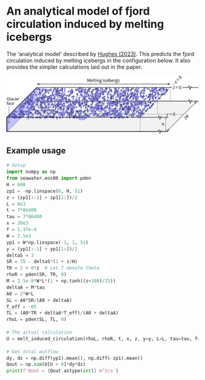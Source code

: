 # An analytical model of fjord circulation induced by melting icebergs

The 'analytical model' described by [Hughes (2023)][doi]. This predicts the fjord circulation induced by melting icebergs in the configuration below. It also provides the simpler calculations laid out in the paper.

![](analytical_model_summary.png)

## Example usage

```python
# Setup
import numpy as np
from seawater.eos80 import pden
H = 600
zp1 = -np.linspace(0, H, 51)
z = (zp1[:-1] + zp1[1:])/2
L = 8e3
t = 7*86400
tau = 7*86400
x = 20e3
f = 1.37e-4
W = 2.5e3
yp1 = W*np.linspace(-1, 1, 51)
y = (yp1[:-1] + yp1[1:])/2
deltaS = 3
SR = 35 - deltaS*(1 + z/H)
TR = 2 + 0*z  # Let T denote theta
rhoR = pden(SR, TR, 0)
M = 2.5e-8*W*L*(1 + np.tanh((z+100)/25))
deltaA = M*tau
A0 = 2*W*L
SL = A0*SR/(A0 + deltaA)
T_eff = -85
TL = (A0*TR + deltaA*T_eff)/(A0 + deltaA)
rhoL = pden(SL, TL, 0)

# The actual calculation
U = melt_induced_circulation(rhoL, rhoR, t, x, z, y=y, L=L, tau=tau, f=f)

# Get total outflow
dy, dz = np.diff(yp1).mean(), np.diff(-zp1).mean()
Qout = np.sum(U[U > 0]*dy*dz)
print(f'Qout = {Qout.astype(int)} m^3/s')
```
[doi]: http://dx.doi.org/10.5194/egusphere-2023-2106
